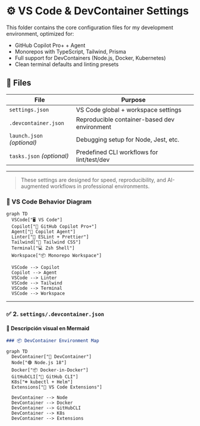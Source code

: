 # ⚙️ VS Code & DevContainer Settings

This folder contains the core configuration files for my development environment, optimized for:

- GitHub Copilot Pro+ + Agent
- Monorepos with TypeScript, Tailwind, Prisma
- Full support for DevContainers (Node.js, Docker, Kubernetes)
- Clean terminal defaults and linting presets

## 🧩 Files

| File               | Purpose                                           |
|--------------------|---------------------------------------------------|
| `settings.json`    | VS Code global + workspace settings               |
| `.devcontainer.json` | Reproducible container-based dev environment     |
| `launch.json` _(optional)_ | Debugging setup for Node, Jest, etc.         |
| `tasks.json` _(optional)_  | Predefined CLI workflows for lint/test/dev  |

---

> These settings are designed for speed, reproducibility, and AI-augmented workflows in professional environments.

### 🧠 VS Code Behavior Diagram

```mermaid
graph TD
  VSCode["🖥️ VS Code"]
  Copilot["🤖 GitHub Copilot Pro+"]
  Agent["🧠 Copilot Agent"]
  Linter["🚨 ESLint + Prettier"]
  Tailwind["🎨 Tailwind CSS"]
  Terminal["💻 Zsh Shell"]
  Workspace["📦 Monorepo Workspace"]

  VSCode --> Copilot
  Copilot --> Agent
  VSCode --> Linter
  VSCode --> Tailwind
  VSCode --> Terminal
  VSCode --> Workspace
```

---

### ✅ 2. `settings/.devcontainer.json`

#### 📄 Descripción visual en Mermaid

```md
### 📦 DevContainer Environment Map
```
```mermaid
graph TD
  DevContainer["🐳 DevContainer"]
  Node["🟢 Node.js 18"]
  Docker["📦 Docker-in-Docker"]
  GitHubCLI["🔗 GitHub CLI"]
  K8s["☸️ kubectl + Helm"]
  Extensions["🧩 VS Code Extensions"]

  DevContainer --> Node
  DevContainer --> Docker
  DevContainer --> GitHubCLI
  DevContainer --> K8s
  DevContainer --> Extensions
```
